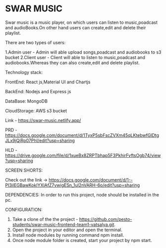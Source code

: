 # SWAR MUSIC

Swar music is a music player, on which users can listen to music,poadcast
and audioBooks.On other hand users can create,edit and delete their playlist.

There are two types of users:

1.Admin user - Admin will able upload songs,poadcast and audiobooks to s3 bucket
2.Client user - Client will able to listen to music,poadcast and audiobooks.Whereas they
can also create,edit and delete playlist.

Technology stack:

FrontEnd: React js,Material UI and Chartjs

BackEnd: Nodejs and Express js

DataBase: MongoDB

CloudStorage: AWS s3 bucket

Link - https://swar-music.netlify.app/

PRD - https://docs.google.com/document/d/1TyxP5sbFscZVXm45qLKtebwfGlDtgJLx9jQjRp07PhI/edit?usp=sharing

HLD - https://drive.google.com/file/d/1xueBx8ZRPTbhap5F3PkhirFvftsOgb74/view?usp=sharing

SCREEN SHORTS:

Check out the link -> https://docs.google.com/document/d/1--PI3ilEGBawKokIYXlAfZ7vwigESn_1ul2nVARH-6o/edit?usp=sharing

DEPENDENCIES:
In order to run this project, node should be installed in the pc.

CONFIGURATION:

1. Take a clone of the the project - https://github.com/pesto-students/swar-music-frontend-team1-vatsalya.git.
2. Open the project in your editor and open the terminal.
3. Install node modules by running command npm install.
4. Once node module folder is created, start your project by npm start.
